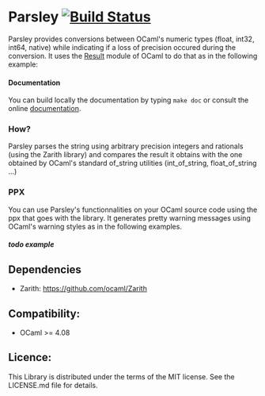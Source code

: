 # Parsley [![Build Status](https://travis-ci.com/ghilesZ/parsley.svg?branch=master)](https://travis-ci.com/ghilesZ/parsley)

Parsley provides conversions between OCaml's numeric types (float,
int32, int64, native) while indicating if a loss of precision occured
during the conversion. It uses the
[Result](https://caml.inria.fr/pub/docs/manual-ocaml/libref/Result.html)
module of OCaml to do that as in the following example:

#### Documentation
You can build locally the documentation by typing `make doc` or consult the online [documentation](https://ghilesz.github.io/parsley/parsley/Parsley/).

### How?
Parsley parses the string using arbitrary precision integers and
rationals (using the Zarith library) and compares the result it
obtains with the one obtained by OCaml's standard of_string utilities
(int_of_string, float_of_string ...)

### PPX
You can use Parsley's functionnalities on your OCaml source code using
the ppx that goes with the library. It generates pretty warning messages
using OCaml's warning styles as in the following examples.

##### todo example

## Dependencies
- Zarith: https://github.com/ocaml/Zarith

## Compatibility:
- OCaml >= 4.08

## Licence:
This Library is distributed under the terms of the MIT license.  See
the LICENSE.md file for details.
